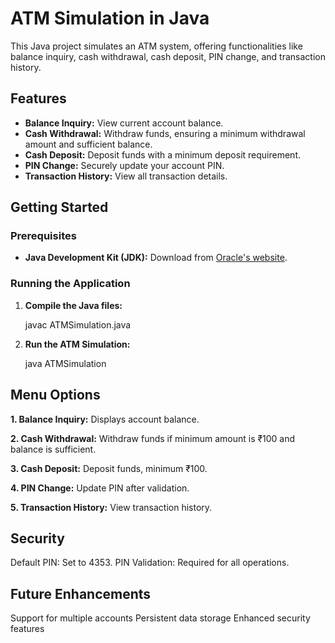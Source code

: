# ATM Simulation in Java

This Java project simulates an ATM system, offering functionalities like balance inquiry, cash withdrawal, cash deposit, PIN change, and transaction history.

## Features

- **Balance Inquiry:** View current account balance.
- **Cash Withdrawal:** Withdraw funds, ensuring a minimum withdrawal amount and sufficient balance.
- **Cash Deposit:** Deposit funds with a minimum deposit requirement.
- **PIN Change:** Securely update your account PIN.
- **Transaction History:** View all transaction details.

## Getting Started

### Prerequisites

- **Java Development Kit (JDK):** Download from [Oracle's website](https://www.oracle.com/java/technologies/javase-jdk11-downloads.html).

### Running the Application

1. **Compile the Java files:**

   javac ATMSimulation.java
   
2. **Run the ATM Simulation:**

   java ATMSimulation
   
## Menu Options

**1. Balance Inquiry:** Displays account balance.

**2. Cash Withdrawal:** Withdraw funds if minimum amount is ₹100 and balance is sufficient.

**3. Cash Deposit:** Deposit funds, minimum ₹100.

**4. PIN Change:** Update PIN after validation.

**5. Transaction History:** View transaction history.

   
## Security

Default PIN: Set to 4353.
PIN Validation: Required for all operations.

## Future Enhancements

Support for multiple accounts
Persistent data storage
Enhanced security features
